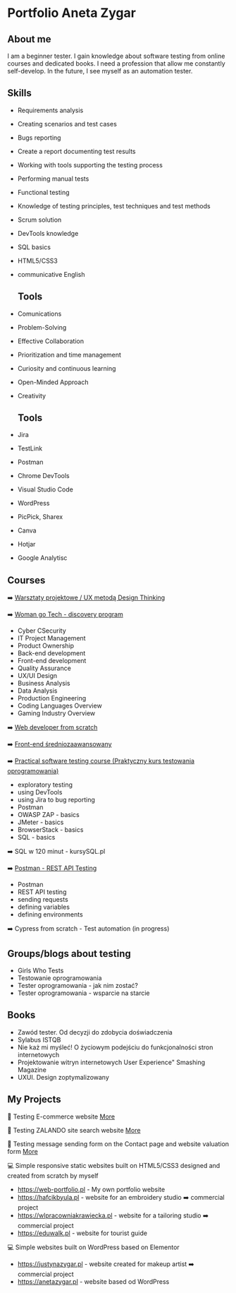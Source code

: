 # Portfolio Aneta Zygar


## About me
I am a beginner tester. I gain knowledge about software testing from online courses and dedicated books. I need a profession that allow me constantly self-develop. In the future, I see myself as an automation tester.


## Skills

- Requirements analysis
- Creating scenarios and test cases
- Bugs reporting
- Create a report documenting test results
- Working with tools supporting the testing process
- Performing manual tests
- Functional testing
- Knowledge of testing principles, test techniques and test methods
- Scrum solution
- DevTools knowledge
- SQL basics
- HTML5/CSS3
- communicative English

  ## Tools
* Comunications
* Problem-Solving
* Effective Collaboration
* Prioritization and time management
* Curiosity and continuous learning
* Open-Minded Approach
* Creativity

  ## Tools
* Jira
* TestLink
* Postman
* Chrome DevTools
* Visual Studio Code
* WordPress
* PicPick, Sharex
* Canva
* Hotjar
- Google Analytisc

## Courses

➡️ <a href= "https://drive.google.com/file/d/1cQYa1vgjcZ2abGUuRJA8XaCctf_QqeOH/view?usp=drive_link" target="_blank"> Warsztaty projektowe / UX metodą Design Thinking </a> <br> 

➡️ <a href= "https://drive.google.com/file/d/11ro_9UlcZs8alxYwZV0IKKZfUaflRxMU/view?usp=drive_link" target="_blank"> Woman go Tech - discovery program </a> <br> 
- Cyber CSecurity
- IT Project Management
- Product Ownership
- Back-end development
- Front-end development
- Quality Assurance
- UX/UI Design
- Business Analysis
- Data Analysis
- Production Engineering
- Coding Languages Overview
- Gaming Industry Overview
  

➡️ <a href= "https://www.udemy.com/certificate/UC-60f071ca-86d6-45f5-b181-5e5c6591fe73/" target="_blank"> Web developer from scratch </a> <br> 

➡️ <a href="https://www.udemy.com/certificate/UC-5ab3c315-a73c-4aad-b41c-86770b7e215b/" target="_blank"> Front-end średniozaawansowany  </a> <br>

➡️ <a href="https://www.udemy.com/certificate/UC-3952c167-e305-4657-93a2-e357530f7e1b/" target="_blank"> Practical software testing course (Praktyczny kurs testowania oprogramowania)  </a> <br>
- exploratory testing
- using DevTools
- using Jira to bug reporting
- Postman 
- OWASP ZAP - basics
- JMeter - basics
- BrowserStack - basics
- SQL - basics

➡️ SQL w 120 minut - kursySQL.pl <br>

➡️ <a href="https://www.udemy.com/certificate/UC-c64c5a30-85ad-4729-94d3-f11fb3942e4c/" target="_blank"> Postman - REST API Testing </a> <br>
- Postman
- REST API testing
- sending requests
- defining variables
- defining environments

➡️ Cypress from scratch  - Test automation (in progress) <br>


## Groups/blogs about testing
* Girls Who Tests
* Testowanie oprogramowania
* Tester oprogramowania - jak nim zostać?
* Tester oprogramowania - wsparcie na starcie

## Books

* Zawód tester. Od decyzji do zdobycia doświadczenia
* Sylabus ISTQB
* Nie każ mi myśleć! O życiowym podejściu do funkcjonalności stron internetowych
* Projektowanie witryn internetowych User Experience" Smashing Magazine
* UXUI. Design zoptymalizowany



## My Projects

📝 Testing E-commerce website <a href="https://github.com/anetazygar/e-commerce-testing.git" target="_blank"> More </a> <br> 

📝 Testing ZALANDO site search website <a href="https://github.com/anetazygar/site-search-testing-/blob/main/README.md" target="_blank"> More </a> <br> 

📝 Testing message sending form on the Contact page and website valuation form <a href="https://github.com/anetazygar/Project/blob/main/README.md#project-testing-website" target="_blank"> More </a>


💻 Simple responsive static websites built on HTML5/CSS3 designed and created from scratch by myself 
  * https://web-portfolio.pl - My own portfolio website <br>
  * https://hafcikbyula.pl - website for an embroidery studio ➡️ commercial project 
  * https://wlpracowniakrawiecka.pl - website for a tailoring studio ➡️ commercial project 
  * https://eduwalk.pl - website  for tourist guide <br>
  
💻 Simple websites built on WordPress based on Elementor
  * https://justynazygar.pl - website created for makeup artist ➡️ commercial project
  * https://anetazygar.pl - website based od WordPress


